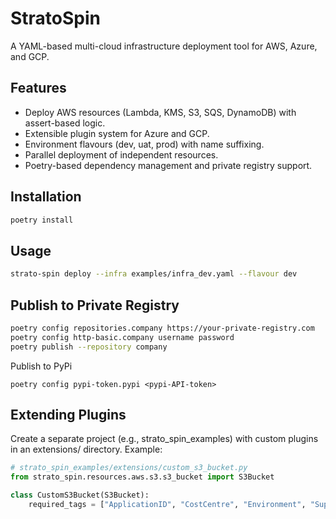 # StratoSpin

A YAML-based multi-cloud infrastructure deployment tool for AWS, Azure, and GCP.

## Features
- Deploy AWS resources (Lambda, KMS, S3, SQS, DynamoDB) with assert-based logic.
- Extensible plugin system for Azure and GCP.
- Environment flavours (dev, uat, prod) with name suffixing.
- Parallel deployment of independent resources.
- Poetry-based dependency management and private registry support.

## Installation
```bash
poetry install
```

## Usage
```bash
strato-spin deploy --infra examples/infra_dev.yaml --flavour dev
```

## Publish to Private Registry
```bash
poetry config repositories.company https://your-private-registry.com
poetry config http-basic.company username password
poetry publish --repository company
```

Publish to PyPi
```
poetry config pypi-token.pypi <pypi-API-token>
```


## Extending Plugins
Create a separate project (e.g., strato_spin_examples) with custom plugins in an extensions/ directory. Example:
```python
# strato_spin_examples/extensions/custom_s3_bucket.py
from strato_spin.resources.aws.s3.s3_bucket import S3Bucket

class CustomS3Bucket(S3Bucket):
    required_tags = ["ApplicationID", "CostCentre", "Environment", "SupportGroup"]
```

